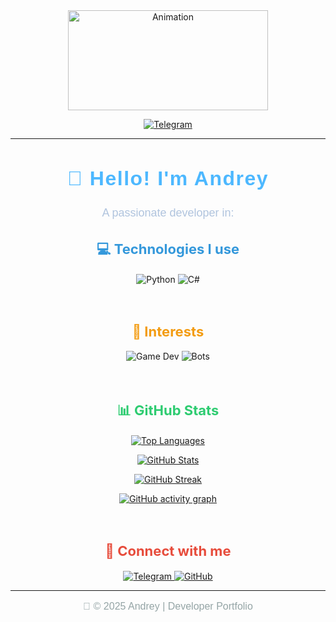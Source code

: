 <!-- Основная анимация -->
<div align="center">
  <img src="https://media2.giphy.com/media/bMyW51TS3QVVIPulMG/giphy.gif?cid=6c09b95287bj7rj2v93ecrn3166y6fah0res9fj1dqt6qkae&ep=v1_internal_gif_by_id&rid=giphy.gif&ct=g" alt="Animation" width="320" height="160">
</div>

<!-- Telegram кнопка -->
<p align="center">
  <a href="https://t.me/bioFoxKK">
    <img src="https://img.shields.io/badge/Telegram-Join%20Me!-0088cc?style=for-the-badge&logo=telegram&logoColor=white" alt="Telegram">
  </a>
</p>

<hr>

<!-- Заголовок -->
<h2 align="center" style="font-family: 'Poppins', sans-serif; font-size: 32px; color: #4db8ff; font-weight: bold; letter-spacing: 1.5px;">
  👋 Hello! I'm Andrey
</h2>

<p align="center" style="font-family: 'Montserrat', sans-serif; font-size: 18px; color: #b0c4de;">
  A passionate developer in:
</p>

<!-- Языки разработки -->
<h2 align="center" style="font-size: 22px; color: #3498db;">💻 Technologies I use</h2>
<p align="center">
  <img src="https://img.shields.io/badge/Python-3776AB?style=for-the-badge&logo=python&logoColor=white" alt="Python">
  <img src="https://img.shields.io/badge/C%23-239120?style=for-the-badge&logo=c-sharp&logoColor=white" alt="C#">
</p>

<!-- Разделитель -->
<br>

<!-- Интересы -->
<h2 align="center" style="font-size: 22px; color: #f39c12;">🌟 Interests</h2>
<p align="center">
  <img src="https://img.shields.io/badge/Game%20Development-Unity-000000?style=for-the-badge&logo=unity&logoColor=white" alt="Game Dev">
  <img src="https://img.shields.io/badge/Bots%20&%20Automation-Python-3776AB?style=for-the-badge&logo=python&logoColor=white" alt="Bots">
</p>

<!-- Разделитель -->
<br>

<!-- GitHub Статистика -->
<h2 align="center" style="font-size: 22px; color: #2ecc71;">📊 GitHub Stats</h2>
<p align="center">
  <a href="https://github.com/anuraghazra/github-readme-stats">
    <img src="https://github-readme-stats.vercel.app/api/top-langs/?username=FoxikkS&layout=compact&theme=tokyonight&hide_border=true&langs_count=6" alt="Top Languages" />
  </a>
</p>
<p align="center">
  <a href="https://github.com/anuraghazra/github-readme-stats">
    <img src="https://github-readme-stats.vercel.app/api?username=FoxikkS&show_icons=true&theme=tokyonight&hide_border=true" alt="GitHub Stats" />
  </a>
</p>
<p align="center">
  <a href="https://github.com/DenverCoder1/github-readme-streak-stats">
    <img src="https://github-readme-streak-stats.herokuapp.com/?user=FoxikkS&theme=tokyonight&hide_border=true" alt="GitHub Streak" />
  </a>
</p>

<!-- Граф активности -->
<p align="center">
  <a href="https://github.com/ashutosh00710/github-readme-activity-graph">
    <img src="https://github-readme-activity-graph.vercel.app/graph?username=FoxikkS&bg_color=0d1117&color=79ff97&line=00ff00&point=79ff97&area=true&hide_border=true" alt="GitHub activity graph" />
  </a>
</p>

<!-- Разделитель -->
<br>

<!-- Соцсети -->
<h2 align="center" style="font-size: 22px; color: #e74c3c;">🔗 Connect with me</h2>
<p align="center">
  <a href="https://t.me/bioFoxKK" target="_blank">
    <img src="https://img.shields.io/badge/Telegram-1DA1F2?style=for-the-badge&logo=telegram&logoColor=white" alt="Telegram">
  </a>
  <a href="https://github.com/FoxikkS" target="_blank">
    <img src="https://img.shields.io/badge/GitHub-181717?style=for-the-badge&logo=github&logoColor=white" alt="GitHub">
  </a>
</p>

<!-- Footer -->
<hr>
<p align="center" style="font-family: 'Montserrat', sans-serif; font-size: 16px; color: #95a5a6;">
  🚀 © 2025 Andrey | Developer Portfolio
</p>
